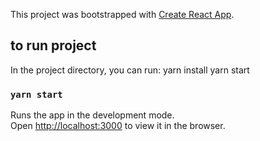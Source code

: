 This project was bootstrapped with [Create React App](https://github.com/facebook/create-react-app).

## to run project
In the project directory, you can run:
yarn install
yarn start

### `yarn start`

Runs the app in the development mode.<br>
Open [http://localhost:3000](http://localhost:3000) to view it in the browser.
